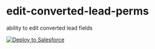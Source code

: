 # edit-converted-lead-perms
ability to edit converted lead fields

<a href="https://githubsfdeploy.herokuapp.com?owner=meighan&repo=edit-converted-lead-perms&ref=main">
  <img alt="Deploy to Salesforce"
       src="https://raw.githubusercontent.com/afawcett/githubsfdeploy/master/deploy.png">
</a>
